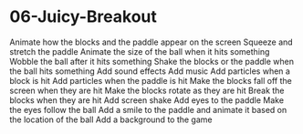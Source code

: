 # 06-Juicy-Breakout



 Animate how the blocks and the paddle appear on the screen
 Squeeze and stretch the paddle
 Animate the size of the ball when it hits something
 Wobble the ball after it hits something
 Shake the blocks or the paddle when the ball hits something
 Add sound effects
 Add music
 Add particles when a block is hit
 Add particles when the paddle is hit
 Make the blocks fall off the screen when they are hit
 Make the blocks rotate as they are hit
 Break the blocks when they are hit
 Add screen shake
 Add eyes to the paddle
 Make the eyes follow the ball
 Add a smile to the paddle and animate it based on the location of the ball
 Add a background to the game


